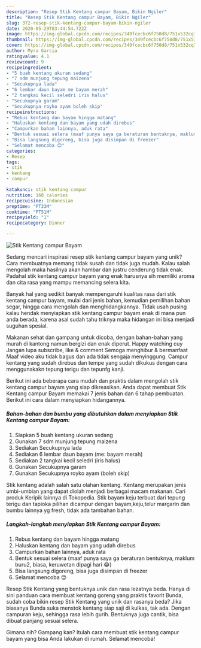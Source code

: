 ```yaml
---
description: "Resep Stik Kentang campur Bayam, Bikin Ngiler"
title: "Resep Stik Kentang campur Bayam, Bikin Ngiler"
slug: 372-resep-stik-kentang-campur-bayam-bikin-ngiler
date: 2020-05-29T03:44:54.722Z
image: https://img-global.cpcdn.com/recipes/349fcecbc6f750d8/751x532cq70/stik-kentang-campur-bayam-foto-resep-utama.jpg
thumbnail: https://img-global.cpcdn.com/recipes/349fcecbc6f750d8/751x532cq70/stik-kentang-campur-bayam-foto-resep-utama.jpg
cover: https://img-global.cpcdn.com/recipes/349fcecbc6f750d8/751x532cq70/stik-kentang-campur-bayam-foto-resep-utama.jpg
author: Myra Garcia
ratingvalue: 4.1
reviewcount: 9
recipeingredient:
- "5 buah kentang ukuran sedang"
- "7 sdm munjung tepung maizena"
- "Secukupnya lada"
- "6 lembar daun bayam me bayam merah"
- "2 tangkai kecil seledri iris halus"
- "Secukupnya garam"
- "Secukupnya royko ayam boleh skip"
recipeinstructions:
- "Rebus kentang dan bayam hingga matang"
- "Haluskan kentang dan bayam yang udah direbus"
- "Campurkan bahan lainnya, aduk rata"
- "Bentuk sesuai selera (maaf punya saya ga beraturan bentuknya, maklum buru2, biasa, keruwetan dipagi hari 😂)"
- "Bisa langsung digoreng, bisa juga disimpan di freezer"
- "Selamat mencoba 😊"
categories:
- Resep
tags:
- stik
- kentang
- campur

katakunci: stik kentang campur 
nutrition: 168 calories
recipecuisine: Indonesian
preptime: "PT33M"
cooktime: "PT51M"
recipeyield: "1"
recipecategory: Dinner

---
```



![Stik Kentang campur Bayam](https://img-global.cpcdn.com/recipes/349fcecbc6f750d8/751x532cq70/stik-kentang-campur-bayam-foto-resep-utama.jpg)

Sedang mencari inspirasi resep stik kentang campur bayam yang unik? Cara membuatnya memang tidak susah dan tidak juga mudah. Kalau salah mengolah maka hasilnya akan hambar dan justru cenderung tidak enak. Padahal stik kentang campur bayam yang enak harusnya sih memiliki aroma dan cita rasa yang mampu memancing selera kita.

Banyak hal yang sedikit banyak mempengaruhi kualitas rasa dari stik kentang campur bayam, mulai dari jenis bahan, kemudian pemilihan bahan segar, hingga cara mengolah dan menghidangkannya. Tidak usah pusing kalau hendak menyiapkan stik kentang campur bayam enak di mana pun anda berada, karena asal sudah tahu triknya maka hidangan ini bisa menjadi suguhan spesial.

Makanan sehat dan gampang untuk dicoba, dengan bahan-bahan yang murah di kantong namun bergizi dan enak diperut. Happy watching cuy Jangan lupa subscribe, like &amp; comment Semoga menghibur &amp; bermanfaat Maaf video aku tidak bagus dan ada tidak sengaja menyinggung. Campur kentang yang sudah direbus dan tempe yang sudah dikukus dengan cara menggunakakn tepung terigu dan tepunfg kanji.


Berikut ini ada beberapa cara mudah dan praktis dalam mengolah stik kentang campur bayam yang siap dikreasikan. Anda dapat membuat Stik Kentang campur Bayam memakai 7 jenis bahan dan 6 tahap pembuatan. Berikut ini cara dalam menyiapkan hidangannya.

<!--inarticleads1-->

##### Bahan-bahan dan bumbu yang dibutuhkan dalam menyiapkan Stik Kentang campur Bayam:

1. Siapkan 5 buah kentang ukuran sedang
1. Gunakan 7 sdm munjung tepung maizena
1. Sediakan Secukupnya lada
1. Sediakan 6 lembar daun bayam (me: bayam merah)
1. Sediakan 2 tangkai kecil seledri (iris halus)
1. Gunakan Secukupnya garam
1. Gunakan Secukupnya royko ayam (boleh skip)


Stik kentang adalah salah satu olahan kentang. Kentang merupakan jenis umbi-umbian yang dapat diolah menjadi berbagai macam makanan. Cari produk Keripik lainnya di Tokopedia. Stik bayam keju terbuat dari tepung terigu dan tapioka pilihan dicampur dengan bayam,keju,telur margarin dan bumbu lainnya yg fresh, tidak ada tambahan bahan. 

<!--inarticleads2-->

##### Langkah-langkah menyiapkan Stik Kentang campur Bayam:

1. Rebus kentang dan bayam hingga matang
1. Haluskan kentang dan bayam yang udah direbus
1. Campurkan bahan lainnya, aduk rata
1. Bentuk sesuai selera (maaf punya saya ga beraturan bentuknya, maklum buru2, biasa, keruwetan dipagi hari 😂)
1. Bisa langsung digoreng, bisa juga disimpan di freezer
1. Selamat mencoba 😊


Resep Stik Kentang yang bentuknya unik dan rasa lezatnya beda. Hanya di sini panduan cara membuat kentang goreng yang praktis favorit Bunda, sudah coba bikin resep Stik Kentang yang unik dan rasanya beda? Jika biasanya Bunda suka menstok kentang siap saji di kulkas, tak ada. Dengan campuran keju, sehingga rasa lebih gurih. Bentuknya juga cantik, bisa dibuat panjang sesuai selera. 

Gimana nih? Gampang kan? Itulah cara membuat stik kentang campur bayam yang bisa Anda lakukan di rumah. Selamat mencoba!
